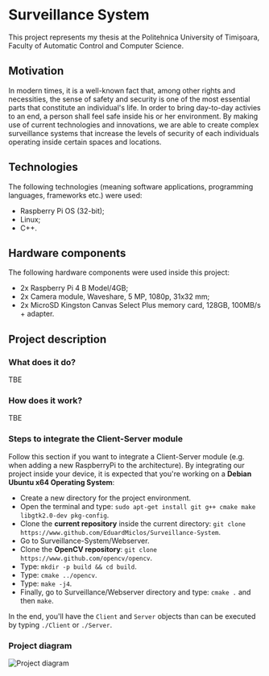 # Surveillance System
This project represents my thesis at the Politehnica University of Timișoara, Faculty of Automatic Control and Computer Science.

## Motivation
In modern times, it is a well-known fact that, among other rights and necessities, the sense of safety and security is one of the most essential
parts that constitute an individual's life. In order to bring day-to-day activies to an end, a person shall feel safe inside his or her
environment. By making use of current technologies and innovations, we are able to create complex surveillance systems that increase 
the levels of security of each individuals operating inside certain spaces and locations.

## Technologies
The following technologies (meaning software applications, programming languages, frameworks etc.) were used:

- Raspberry Pi OS (32-bit);
- Linux;
- C++.

## Hardware components
The following hardware components were used inside this project:

- 2x Raspberry Pi 4 B Model/4GB;
- 2x Camera module, Waveshare, 5 MP, 1080p, 31x32 mm;
- 2x MicroSD Kingston Canvas Select Plus memory card, 128GB, 100MB/s + adapter.

## Project description

### What does it do?
TBE

### How does it work?
TBE

### Steps to integrate the Client-Server module
Follow this section if you want to integrate a Client-Server module (e.g. when adding a new RaspberryPi to the architecture). By integrating our project inside your device, it is expected that you're working on a <b>Debian Ubuntu x64 Operating System</b>:

- Create a new directory for the project environment.
- Open the terminal and type: `sudo apt-get install git g++ cmake make libgtk2.0-dev pkg-config`.
- Clone the <b>current repository</b> inside the current directory: `git clone https://www.github.com/EduardMiclos/Surveillance-System`.
- Go to Surveillance-System/Webserver.
- Clone the <b>OpenCV repository</b>: `git clone https://www.github.com/opencv/opencv`.
- Type: `mkdir -p build && cd build`.
- Type: `cmake ../opencv`.
- Type: `make -j4`.
- Finally, go to Surveillance/Webserver directory and type: `cmake .` and then `make`.

In the end, you'll have the `Client` and `Server` objects than can be executed by typing `./Client` or `./Server`.

### Project diagram
![Project diagram](https://i.imgur.com/3n7ukal.png)
